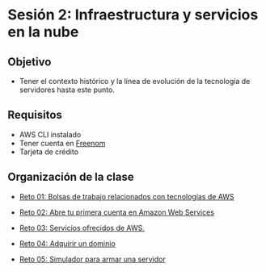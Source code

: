 
# Sesión 2: Infraestructura y servicios en la nube

## Objetivo

- Tener el contexto histórico y la línea de evolución de la tecnología de servidores hasta este punto.

## Requisitos

- AWS CLI instalado
- Tener cuenta en [Freenom](https://www.freenom.com/es/index.html?lang=es) 
- Tarjeta de crédito

## Organización de la clase

- [Reto 01: Bolsas de trabajo relacionados con tecnologías de AWS](https://github.com/beduExpert/AWS-Cloud-Foundations2020/tree/main/Sesión%2001/Reto%2001)

- [Reto  02: Abre tu primera cuenta en Amazon Web Services](https://github.com/beduExpert/AWS-Cloud-Foundations2020/tree/main/Sesión%2001/Reto%2002)

- [Reto 03: Servicios ofrecidos de AWS.](https://github.com/beduExpert/AWS-Cloud-Foundations2020/tree/main/Sesión%2001/Reto%2003)

- [Reto 04: Adquirir un dominio](https://github.com/beduExpert/AWS-Cloud-Foundations2020/tree/main/Sesión%2001/Reto%2004)

- [Reto  05:  Simulador para armar una servidor](https://github.com/beduExpert/AWS-Cloud-Foundations2020/tree/main/Sesión%2001/Reto%2005)


